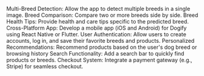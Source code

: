 Multi-Breed Detection: Allow the app to detect multiple breeds in a single image.
Breed Comparison: Compare two or more breeds side by side.
Breed Health Tips: Provide health and care tips specific to the predicted breed.
Cross-Platform App: Develop a mobile app (iOS and Android) for Dogify using React Native or Flutter.
User Authentication: Allow users to create accounts, log in, and save their favorite breeds and products.
Personalized Recommendations: Recommend products based on the user's dog breed or browsing history
Search Functionality: Add a search bar to quickly find products or breeds.
Checkout System: Integrate a payment gateway (e.g., Stripe) for seamless checkout.
